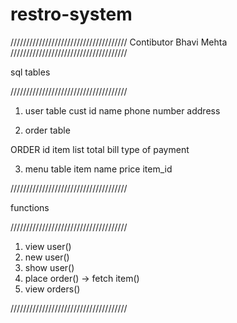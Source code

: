 # restro-system

/////////////////////////////////////
Contibutor
Bhavi Mehta
/////////////////////////////////////


sql tables

/////////////////////////////////////

1. user table
cust id
name
phone number
address

2. order table

ORDER id
item list
total bill
type of payment

3. menu table 
item name
price
item_id 

/////////////////////////////////////

functions

/////////////////////////////////////

1. view user()
2. new user()
3. show user()
4. place order() -> fetch item()
5. view orders()

/////////////////////////////////////
